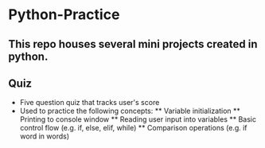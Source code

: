 # Python-Practice
This repo houses several mini projects created in python.
---
## Quiz
* Five question quiz that tracks user's score
* Used to practice the following concepts:
** Variable initialization
** Printing to console window
** Reading user input into variables
** Basic control flow (e.g. if, else, elif, while)
** Comparison operations (e.g. if word in words)
